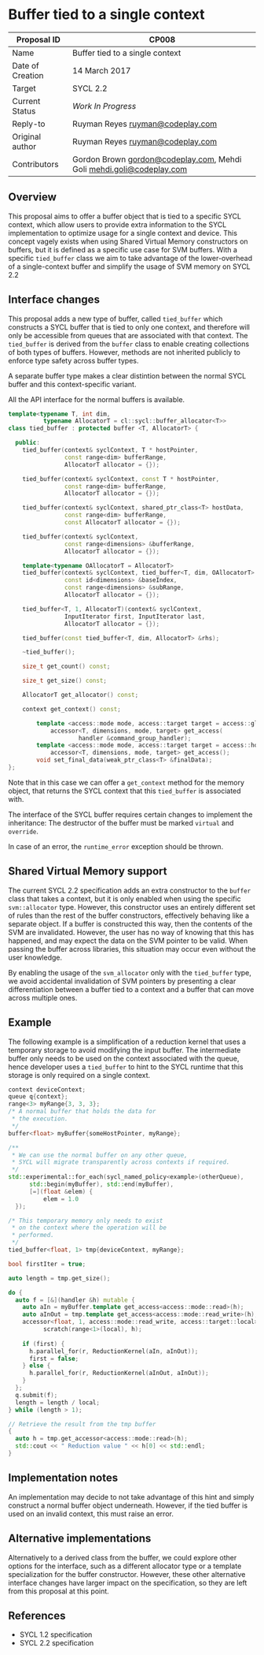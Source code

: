 # Buffer tied to a single context

| Proposal ID | CP008 |
|-------------|--------|
| Name | Buffer tied to a single context |
| Date of Creation | 14 March 2017 |
| Target | SYCL 2.2 |
| Current Status | _Work In Progress_ |
| Reply-to | Ruyman Reyes <ruyman@codeplay.com> |
| Original author | Ruyman Reyes <ruyman@codeplay.com> |
| Contributors | Gordon Brown <gordon@codeplay.com>, Mehdi Goli <mehdi.goli@codeplay.com> |

## Overview

This proposal aims to offer a buffer object that is tied to a specific SYCL 
context, which allow  users to provide extra information to the SYCL 
implementation to optimize usage for a single context and device.
This concept vagely exists when using Shared Virtual Memory constructors
on buffers, but it is defined as a specific use case for SVM buffers.
With a specific `tied_buffer` class we aim to take advantage of
the lower-overhead of a single-context buffer and simplify the 
usage of SVM memory on SYCL 2.2

## Interface changes

This proposal adds a new type of buffer, called `tied_buffer` which
constructs a SYCL buffer that is tied to only one context, and therefore
will only be accessible from queues that are associated with that context.
The `tied_buffer` is derived from the `buffer` class to enable creating 
collections of both types of buffers. However, methods are not inherited
publicly to enforce type safety across buffer types.

A separate buffer type makes a clear distintion between the normal SYCL
buffer and this context-specific variant.

All the API interface for the normal buffers is available.


```cpp
template<typename T, int dim,
          typename AllocatorT = cl::sycl::buffer_allocator<T>>
class tied_buffer : protected buffer <T, AllocatorT> {

  public:
    tied_buffer(context& syclContext, T * hostPointer, 
                const range<dim> bufferRange,
                AllocatorT allocator = {});

    tied_buffer(context& syclContext, const T * hostPointer, 
                const range<dim> bufferRange,
                AllocatorT allocator = {});

    tied_buffer(context& syclContext, shared_ptr_class<T> hostData,
                const range<dim> bufferRange,
                const AllocatorT allocator = {});

    tied_buffer(context& syclContext, 
                const range<dimensions> &bufferRange,
                AllocatorT allocator = {});

    template<typename OAllocatorT = AllocatorT>
    tied_buffer(context& syclContext, tied_buffer<T, dim, OAllocatorT> &tb,
                const id<dimensions> &baseIndex,
                const range<dimensions> &subRange,
                AllocatorT allocator = {});

    tied_buffer<T, 1, AllocatorT)(context& syclContext,
                InputIterator first, InputIterator last,
                AllocatorT allocator = {});

    tied_buffer(const tied_buffer<T, dim, AllocatorT> &rhs);

    ~tied_buffer();

    size_t get_count() const;

    size_t get_size() const;

    AllocatorT get_allocator() const;

    context get_context() const;

		template <access::mode mode, access::target target = access::global_buffer>
			accessor<T, dimensions, mode, target> get_access(
					handler &command_group_handler);
		template <access::mode mode, access::target target = access::host_buffer>
			accessor<T, dimensions, mode, target> get_access();
		void set_final_data(weak_ptr_class<T> &finalData);
};
```

Note that in this case we can offer a `get_context` method for the memory
object, that returns the SYCL context that this `tied_buffer` is associated
with.

The interface of the SYCL buffer requires certain changes to 
implement the inheritance: 
The destructor of the buffer must be marked `virtual` and `override`.

In case of an error, the `runtime_error` exception should be thrown.

## Shared Virtual Memory support

The current SYCL 2.2 specification adds an extra constructor to the `buffer`
class that takes a context, but it is only enabled when using the specific
`svm::allocator` type.
However, this constructor uses an entirely different set of rules
than the rest of the buffer constructors, effectively behaving like a
separate object. 
If a buffer is constructed this way, then the contents of the
SVM are invalidated. However, the user has no way of knowing that this
has happened, and may expect the data on the SVM pointer to be valid.
When passing the buffer across libraries, this situation may occur
even without the user knowledge.

By enabling the usage of the `svm_allocator` only with the `tied_buffer`
type, we avoid accidental invalidation of SVM pointers by presenting
a clear differentiation between a buffer tied to a context
and a buffer that can move across multiple ones.

## Example

The following example is a simplification of a reduction kernel 
that uses a temporary storage to avoid modifying the input buffer.
The intermediate buffer only needs to be used on the context associated
with the queue, hence developer uses a `tied_buffer` to hint to the SYCL
runtime that this storage is only required on a single context.

```cpp
context deviceContext;
queue q{context};
range<3> myRange{3, 3, 3};
/* A normal buffer that holds the data for 
 * the execution.
 */
buffer<float> myBuffer{someHostPointer, myRange};

/**
 * We can use the normal buffer on any other queue,
 * SYCL will migrate transparently across contexts if required.
 */
std::experimental::for_each(sycl_named_policy<example>(otherQueue),
      std::begin(myBuffer), std::end(myBuffer),
      [=](float &elem) { 
          elem = 1.0
  });

/* This temporary memory only needs to exist 
 * on the context where the operation will be
 * performed.
 */
tied_buffer<float, 1> tmp{deviceContext, myRange};

bool firstIter = true;

auto length = tmp.get_size();

do {
  auto f = [&](handler &h) mutable {
    auto aIn = myBuffer.template get_access<access::mode::read>(h);
    auto aInOut = tmp.template get_access<access::mode::read_write>(h);
    accessor<float, 1, access::mode::read_write, access::target::local>
          scratch(range<1>(local), h);
    
    if (first) {
      h.parallel_for(r, ReductionKernel(aIn, aInOut));
      first = false;
    } else {
      h.parallel_for(r, ReductionKernel(aInOut, aInOut));
    }
  };
  q.submit(f);
  length = length / local;
} while (length > 1);

// Retrieve the result from the tmp buffer
{
  auto h = tmp.get_accessor<access::mode::read>(h);
  std::cout << " Reduction value " << h[0] << std::endl;
}
```

## Implementation notes

An implementation may decide to not take advantage of this hint and 
simply construct a normal buffer object underneath.
However, if the tied buffer is used on an invalid context, this must
raise an error.

## Alternative implementations

Alternatively to a derived class from the buffer, we could explore
other options for the interface, such as a different allocator type
or a template specialization for the buffer constructor.
However, these other alternative interface changes have larger impact
on the specification, so they are left from this proposal at this point.

## References

* SYCL 1.2 specification
* SYCL 2.2 specification
